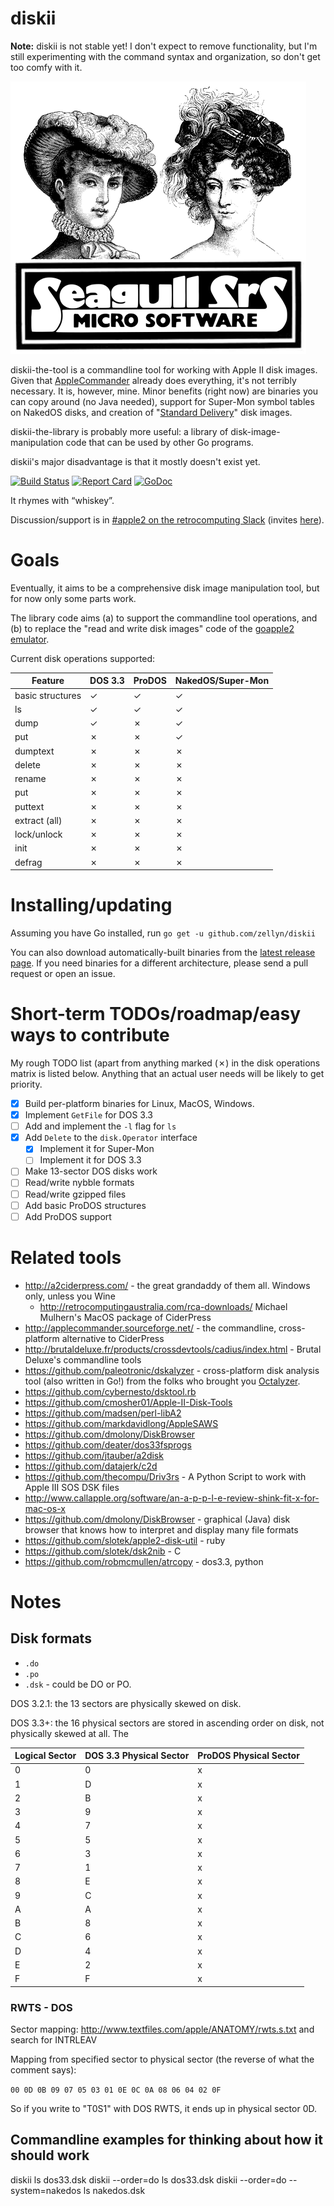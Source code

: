 diskii
======

**Note:** diskii is not stable yet! I don't expect to remove
functionality, but I'm still experimenting with the command syntax and
organization, so don't get too comfy with it.

![Seagull Srs Micro Software](img/seagull-srs.png)

diskii-the-tool is a commandline tool for working with Apple II disk
images. Given that
[AppleCommander](http://applecommander.sourceforge.net/) already does
everything, it's not terribly necessary. It is, however, mine. Minor
benefits (right now) are binaries you can copy around (no Java
needed), support for Super-Mon symbol tables on NakedOS disks, and
creation of
"[Standard Delivery](https://github.com/peterferrie/standard-delivery)"
disk images.

diskii-the-library is probably more useful: a library of
disk-image-manipulation code that can be used by other Go programs.

diskii's major disadvantage is that it mostly doesn't exist yet.

[![Build Status](https://travis-ci.org/zellyn/diskii.svg?branch=master)](https://travis-ci.org/zellyn/diskii)
[![Report Card](https://goreportcard.com/badge/github.com/zellyn/diskii)](https://goreportcard.com/report/github.com/zellyn/diskii)
[![GoDoc](https://godoc.org/github.com/zellyn/diskii/lib?status.svg)](https://godoc.org/github.com/zellyn/diskii/lib)

It rhymes with “whiskey”.

Discussion/support is in
[#apple2 on the retrocomputing Slack](https://retrocomputing.slack.com/messages/apple2/)
(invites [here](https://retrocomputing.herokuapp.com)).

# Goals

Eventually, it aims to be a comprehensive disk image manipulation
tool, but for now only some parts work.

The library code aims (a) to support the commandline tool operations,
and (b) to replace the "read and write disk images" code of the
[goapple2 emulator](https://github.com/zellyn/goapple2).

Current disk operations supported:

| Feature          | DOS 3.3  | ProDOS | NakedOS/Super-Mon  |
| ---------------- | -------- | ------ | ------------------ |
| basic structures | ✓        | ✓      | ✓                  |
| ls               | ✓        | ✓      | ✓                  |
| dump             | ✓        | ✗      | ✓                  |
| put              | ✗        | ✗      | ✓                  |
| dumptext         | ✗        | ✗      | ✗                  |
| delete           | ✗        | ✗      | ✗                  |
| rename           | ✗        | ✗      | ✗                  |
| put              | ✗        | ✗      | ✗                  |
| puttext          | ✗        | ✗      | ✗                  |
| extract (all)    | ✗        | ✗      | ✗                  |
| lock/unlock      | ✗        | ✗      | ✗                  |
| init             | ✗        | ✗      | ✗                  |
| defrag           | ✗        | ✗      | ✗                  |

# Installing/updating
Assuming you have Go installed, run `go get -u github.com/zellyn/diskii`

You can also download automatically-built binaries from the
[latest release
page](https://github.com/zellyn/diskii/releases/latest). If you
need binaries for a different architecture, please send a pull
request or open an issue.

# Short-term TODOs/roadmap/easy ways to contribute

My rough TODO list (apart from anything marked (✗) in the disk
operations matrix is listed below. Anything that an actual user needs
will be likely to get priority.

- [x] Build per-platform binaries for Linux, MacOS, Windows.
- [x] Implement `GetFile` for DOS 3.3
- [ ] Add and implement the `-l` flag for `ls`
- [x] Add `Delete` to the `disk.Operator` interface
  - [x] Implement it for Super-Mon
  - [ ] Implement it for DOS 3.3
- [ ] Make 13-sector DOS disks work
- [ ] Read/write nybble formats
- [ ] Read/write gzipped files
- [ ] Add basic ProDOS structures
- [ ] Add ProDOS support

# Related tools

- http://a2ciderpress.com/ - the great grandaddy of them all. Windows only, unless you Wine
  - http://retrocomputingaustralia.com/rca-downloads/ Michael Mulhern's MacOS package of CiderPress
- http://applecommander.sourceforge.net/ - the commandline, cross-platform alternative to CiderPress
- http://brutaldeluxe.fr/products/crossdevtools/cadius/index.html - Brutal Deluxe's commandline tools
- https://github.com/paleotronic/dskalyzer - cross-platform disk analysis tool (also written in Go!) from the folks who brought you [Octalyzer](http://octalyzer.com/).
- https://github.com/cybernesto/dsktool.rb
- https://github.com/cmosher01/Apple-II-Disk-Tools
- https://github.com/madsen/perl-libA2
- https://github.com/markdavidlong/AppleSAWS
- https://github.com/dmolony/DiskBrowser
- https://github.com/deater/dos33fsprogs
- https://github.com/jtauber/a2disk
- https://github.com/datajerk/c2d
- https://github.com/thecompu/Driv3rs - A Python Script to work with Apple III SOS DSK files
- http://www.callapple.org/software/an-a-p-p-l-e-review-shink-fit-x-for-mac-os-x
- https://github.com/dmolony/DiskBrowser - graphical (Java) disk browser that knows how to interpret and display many file formats
- https://github.com/slotek/apple2-disk-util - ruby
- https://github.com/slotek/dsk2nib - C
- https://github.com/robmcmullen/atrcopy - dos3.3, python

# Notes

## Disk formats

- `.do`
- `.po`
- `.dsk` - could be DO or PO.

DOS 3.2.1: the 13 sectors are physically skewed on disk.

DOS 3.3+: the 16 physical sectors are stored in ascending order on disk, not physically skewed at all. The 


| Logical Sector  | DOS 3.3 Physical Sector | ProDOS Physical Sector |
| --------------- | -------------- | ------------- |
| 0 | 0 | x |
| 1 | D | x | 
| 2 | B | x | 
| 3 | 9 | x | 
| 4 | 7 | x | 
| 5 | 5 | x | 
| 6 | 3 | x | 
| 7 | 1 | x | 
| 8 | E | x | 
| 9 | C | x | 
| A | A | x | 
| B | 8 | x | 
| C | 6 | x | 
| D | 4 | x | 
| E | 2 | x | 
| F | F | x | 

### RWTS - DOS

Sector mapping:
http://www.textfiles.com/apple/ANATOMY/rwts.s.txt and search for INTRLEAV

Mapping from specified sector to physical sector (the reverse of what the comment says):

`00 0D 0B 09 07 05 03 01 0E 0C 0A 08 06 04 02 0F`

So if you write to "T0S1" with DOS RWTS, it ends up in physical sector 0D.

## Commandline examples for thinking about how it should work

diskii ls dos33.dsk
diskii --order=do ls dos33.dsk
diskii --order=do --system=nakedos ls nakedos.dsk
